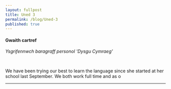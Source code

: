 ```yaml
---
layout: fullpost
title: Uned 3
permalink: /blog/Uned-3
published: true
---
```


#### Gwaith cartref

*Ysgrifennwch baragraff personol 'Dysgu Cymraeg'*

<br>

We have been trying our best to learn the language since she started at her school last September. We both work full time and as o


___

